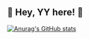## :wave: Hey, YY here! :wave:
[![Anurag's GitHub stats](https://github-readme-stats.vercel.app/api?username=YYGod0120&theme=tokyonight )](https://github.com/anuraghazra/github-readme-stats)
<!--
**YYGod0120/YYGod0120** is a ✨ _special_ ✨ repository because its `README.md` (this file) appears on your GitHub profile.

Here are some ideas to get you started:

- 🔭 I’m currently working on ...
- 🌱 I’m currently learning ...
- 👯 I’m looking to collaborate on ...
- 🤔 I’m looking for help with ...
- 💬 Ask me about ...
- 📫 How to reach me: ...
- 😄 Pronouns: ...
- ⚡ Fun fact: ...
-->

